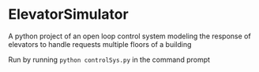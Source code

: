 # ElevatorSimulator
A python project of an open loop control system modeling the response of elevators to handle requests multiple floors of a building

Run by running `python controlSys.py` in the command prompt 
